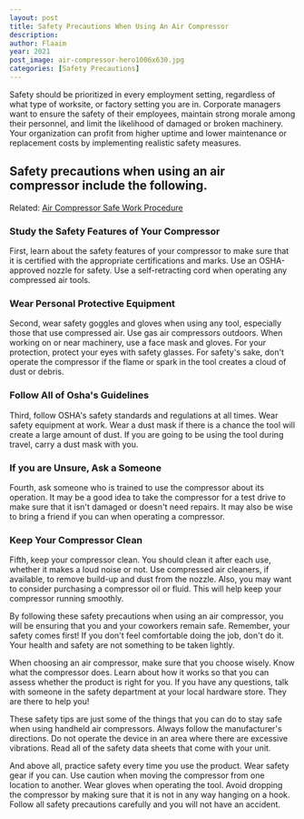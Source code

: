 ```yaml
---
layout: post
title: Safety Precautions When Using An Air Compressor
description: 
author: Flaaim
year: 2021
post_image: air-compressor-hero1006x630.jpg 
categories: [Safety Precautions]
---
```


Safety should be prioritized in every employment setting, regardless of what type of worksite, or factory setting you are in. Corporate managers want to ensure the safety of their employees, maintain strong morale among their personnel, and limit the likelihood of damaged or broken machinery. Your organization can profit from higher uptime and lower maintenance or replacement costs by implementing realistic safety measures.


## Safety precautions when using an air compressor include the following.

Related: [Air Compressor Safe Work Procedure](https://safetyworkblog.com/templates/safe%20work%20procedure/2020/11/06/air-compressor-safe-work-procedure)

### Study the Safety Features of Your Compressor

First, learn about the safety features of your compressor to make sure that it is certified with the appropriate certifications and marks. Use an OSHA-approved nozzle for safety. Use a self-retracting cord when operating any compressed air tools.

### Wear Personal Protective Equipment

Second, wear safety goggles and gloves when using any tool, especially those that use compressed air. Use gas air compressors outdoors. When working on or near machinery, use a face mask and gloves. For your protection, protect your eyes with safety glasses. For safety's sake, don't operate the compressor if the flame or spark in the tool creates a cloud of dust or debris.

### Follow All of Osha's Guidelines

Third, follow OSHA's safety standards and regulations at all times. Wear safety equipment at work. Wear a dust mask if there is a chance the tool will create a large amount of dust. If you are going to be using the tool during travel, carry a dust mask with you.

### If you are Unsure, Ask a Someone

Fourth, ask someone who is trained to use the compressor about its operation. It may be a good idea to take the compressor for a test drive to make sure that it isn't damaged or doesn't need repairs. It may also be wise to bring a friend if you can when operating a compressor.

### Keep Your Compressor Clean

Fifth, keep your compressor clean. You should clean it after each use, whether it makes a loud noise or not. Use compressed air cleaners, if available, to remove build-up and dust from the nozzle. Also, you may want to consider purchasing a compressor oil or fluid. This will help keep your compressor running smoothly.

By following these safety precautions when using an air compressor, you will be ensuring that you and your coworkers remain safe. Remember, your safety comes first! If you don't feel comfortable doing the job, don't do it. Your health and safety are not something to be taken lightly.

When choosing an air compressor, make sure that you choose wisely. Know what the compressor does. Learn about how it works so that you can assess whether the product is right for you. If you have any questions, talk with someone in the safety department at your local hardware store. They are there to help you!

These safety tips are just some of the things that you can do to stay safe when using handheld air compressors. Always follow the manufacturer's directions. Do not operate the device in an area where there are excessive vibrations. Read all of the safety data sheets that come with your unit.

And above all, practice safety every time you use the product. Wear safety gear if you can. Use caution when moving the compressor from one location to another. Wear gloves when operating the tool. Avoid dropping the compressor by making sure that it is not in any way hanging on a hook. Follow all safety precautions carefully and you will not have an accident.
